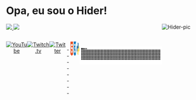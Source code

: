 <h1>Opa, eu sou o Hider!</h1>

<img align="right" alt="Hider-pic" height="335" src="https://cdn.discordapp.com/attachments/960986266160230492/960989972368863323/Image.png">

<div align="left">
  <a href="https://github.com/N0tHider">
  <img height="180em" src="https://github-readme-stats.vercel.app/api?username=N0tHider&&count_private=true&show_icons=true&&theme=dracula&include_all_commits=true"/>
  <img height="150em" src="https://github-readme-stats.vercel.app/api/top-langs/?username=N0tHider&layout=compact&langs_count=7&theme=dracula"/>
</div>

##

<div align="center" style="display: flex; justify-content: space-between;">
  <a href="https://www.youtube.com/c/HiderxD" target="_blank">
    <img src="https://imgur.com/PMRCsrH.png" width="40" height="40" alt="YouTube">
  </a>
  <a href="https://www.twitch.tv/NotHider" target="_blank">
    <img src="https://imgur.com/rrxPUh0.png" width="40" height="40" alt="Twitch.tv">
  </a>
  <a href="https://twitter.com/NotHider" target="_blank">
    <img src="https://imgur.com/6UKZXAM.png" width="40" height="40" alt="Twitter">
  </a>
  <p>--------</p>
  <a href="#">
    <img src="https://raw.githubusercontent.com/devicons/devicon/master/icons/html5/html5-original.svg" width="40" height="40" alt="Twitter">
  </a>
  <a href="#">
    <img src="https://raw.githubusercontent.com/devicons/devicon/master/icons/css3/css3-original.svg" width="40" height="40" alt="Twitter">
  </a>
  <a href="#">
    <img src="https://raw.githubusercontent.com/devicons/devicon/master/icons/python/python-original.svg" width="40" height="40" alt="Twitter">
  </a>
<div>

  ![Snake animation](https://github.com/N0tHider/N0tHider/blob/output/github-contribution-grid-snake.svg)
</div>

<!--
**N0tHider/N0tHider** is a ✨ _special_ ✨ repository because its `README.md` (this file) appears on your GitHub profile.

Here are some ideas to get you started:

- 🔭 I’m currently working on ...
- 🌱 I’m currently learning ...
- 👯 I’m looking to collaborate on ...
- 🤔 I’m looking for help with ...
- 💬 Ask me about ...
- 📫 How to reach me: ...
- 😄 Pronouns: ...
- ⚡ Fun fact: ...
-->
